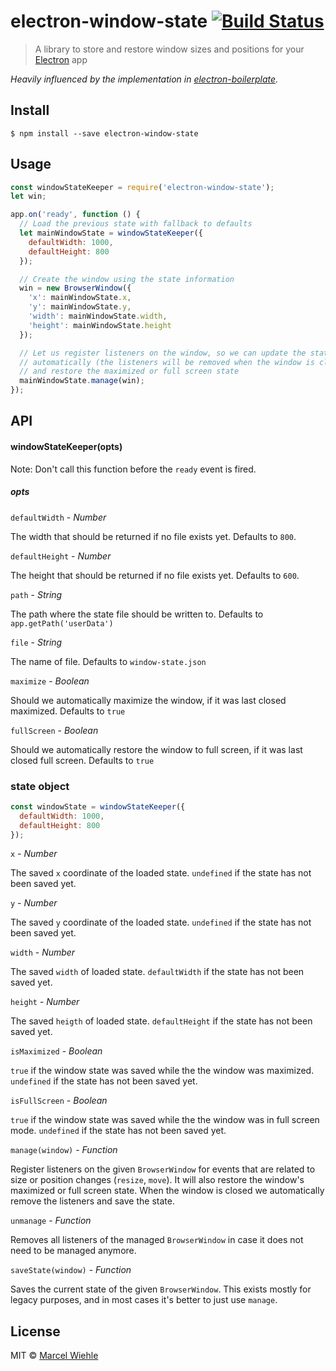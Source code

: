 # electron-window-state [![Build Status](https://travis-ci.org/mawie81/electron-window-state.svg)](https://travis-ci.org/mawie81/electron-window-state)

> A library to store and restore window sizes and positions for your
[Electron](http://electron.atom.io) app

*Heavily influenced by the implementation in [electron-boilerplate](https://github.com/szwacz/electron-boilerplate).*

## Install

```
$ npm install --save electron-window-state
```

## Usage

```js
const windowStateKeeper = require('electron-window-state');
let win;

app.on('ready', function () {
  // Load the previous state with fallback to defaults
  let mainWindowState = windowStateKeeper({
    defaultWidth: 1000,
    defaultHeight: 800
  });

  // Create the window using the state information
  win = new BrowserWindow({
    'x': mainWindowState.x,
    'y': mainWindowState.y,
    'width': mainWindowState.width,
    'height': mainWindowState.height
  });

  // Let us register listeners on the window, so we can update the state
  // automatically (the listeners will be removed when the window is closed)
  // and restore the maximized or full screen state
  mainWindowState.manage(win);
});
```

## API

#### windowStateKeeper(opts)

Note: Don't call this function before the `ready` event is fired.

##### opts

`defaultWidth` - *Number*

  The width that should be returned if no file exists yet. Defaults to `800`.

`defaultHeight` - *Number*

  The height that should be returned if no file exists yet. Defaults to `600`.

`path` - *String*

  The path where the state file should be written to. Defaults to
  `app.getPath('userData')`

`file` - *String*

  The name of file. Defaults to `window-state.json`

`maximize` - *Boolean*

  Should we automatically maximize the window, if it was last closed
  maximized. Defaults to `true`

`fullScreen` - *Boolean*

  Should we automatically restore the window to full screen, if it was last
  closed full screen. Defaults to `true`

### state object

```js
const windowState = windowStateKeeper({
  defaultWidth: 1000,
  defaultHeight: 800
});
```

`x` - *Number*

  The saved `x` coordinate of the loaded state. `undefined` if the state has not
  been saved yet.

`y` - *Number*

  The saved `y` coordinate of the loaded state. `undefined` if the state has not
  been saved yet.

`width` - *Number*

  The saved `width` of loaded state. `defaultWidth` if the state has not been
  saved yet.

`height` - *Number*

  The saved `heigth` of loaded state. `defaultHeight` if the state has not been
  saved yet.

`isMaximized` - *Boolean*

  `true` if the window state was saved while the the window was maximized.
  `undefined` if the state has not been saved yet.

`isFullScreen` - *Boolean*

  `true` if the window state was saved while the the window was in full screen
  mode. `undefined` if the state has not been saved yet.

`manage(window)` - *Function*

  Register listeners on the given `BrowserWindow` for events that are
  related to size or position changes (`resize`, `move`). It will also restore
  the window's maximized or full screen state.
  When the window is closed we automatically remove the listeners and save the
  state.

`unmanage` - *Function*

  Removes all listeners of the managed `BrowserWindow` in case it does not
  need to be managed anymore.

`saveState(window)` - *Function*

  Saves the current state of the given `BrowserWindow`. This exists mostly for
  legacy purposes, and in most cases it's better to just use `manage`.

## License

MIT © [Marcel Wiehle](http://marcel.wiehle.me)
